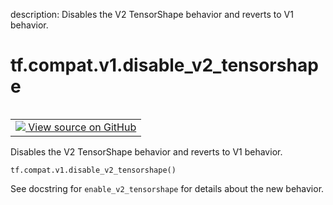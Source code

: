 description: Disables the V2 TensorShape behavior and reverts to V1 behavior.

<div itemscope itemtype="http://developers.google.com/ReferenceObject">
<meta itemprop="name" content="tf.compat.v1.disable_v2_tensorshape" />
<meta itemprop="path" content="Stable" />
</div>

# tf.compat.v1.disable_v2_tensorshape

<!-- Insert buttons and diff -->

<table class="tfo-notebook-buttons tfo-api nocontent" align="left">
<td>
  <a target="_blank" href="https://github.com/tensorflow/tensorflow/blob/r2.2/tensorflow/python/framework/tensor_shape.py#L86-L94">
    <img src="https://www.tensorflow.org/images/GitHub-Mark-32px.png" />
    View source on GitHub
  </a>
</td>
</table>



Disables the V2 TensorShape behavior and reverts to V1 behavior.

<pre class="devsite-click-to-copy prettyprint lang-py tfo-signature-link">
<code>tf.compat.v1.disable_v2_tensorshape()
</code></pre>



<!-- Placeholder for "Used in" -->

See docstring for `enable_v2_tensorshape` for details about the new behavior.